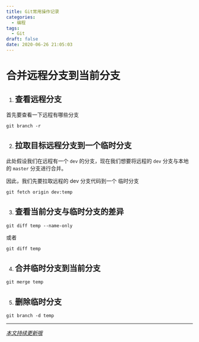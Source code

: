 ```yaml
---
title: Git常用操作记录
categories:
  - 编程
tags: 
  - Git
draft: false
date: 2020-06-26 21:05:03
---
```


# 合并远程分支到当前分支

1. ## 查看远程分支

首先要查看一下远程有哪些分支

`git branch -r`

2. ## 拉取目标远程分支到一个临时分支

此处假设我们在远程有一个 `dev` 的分支，现在我们想要将远程的 `dev` 分支与本地的 `master` 分支进行合并。

因此，我们先要拉取远程的 dev 分支代码到一个 临时分支

`git fetch origin dev:temp`

3. ## 查看当前分支与临时分支的差异

`git diff temp --name-only`

或者

`git diff temp`

4. ## 合并临时分支到当前分支

`git merge temp`

5. ## 删除临时分支

`git branch -d temp`





------

<u>*本文持续更新哦*</u>
